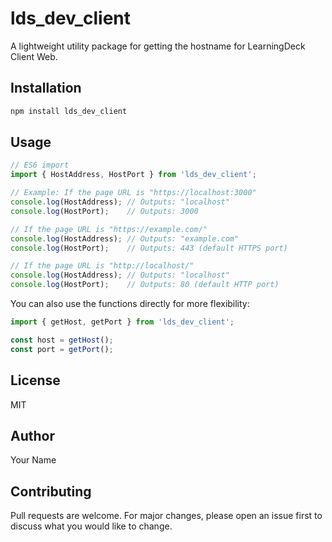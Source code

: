 # lds_dev_client

A lightweight utility package for getting the hostname for LearningDeck Client Web.

## Installation

```bash
npm install lds_dev_client
```

## Usage

```javascript
// ES6 import
import { HostAddress, HostPort } from 'lds_dev_client';

// Example: If the page URL is "https://localhost:3000"
console.log(HostAddress); // Outputs: "localhost"
console.log(HostPort);    // Outputs: 3000

// If the page URL is "https://example.com/"
console.log(HostAddress); // Outputs: "example.com"
console.log(HostPort);    // Outputs: 443 (default HTTPS port)

// If the page URL is "http://localhost/"
console.log(HostAddress); // Outputs: "localhost"
console.log(HostPort);    // Outputs: 80 (default HTTP port)
```

You can also use the functions directly for more flexibility:

```javascript
import { getHost, getPort } from 'lds_dev_client';

const host = getHost();
const port = getPort();
```

## License

MIT

## Author

Your Name

## Contributing

Pull requests are welcome. For major changes, please open an issue first to discuss what you would like to change.
